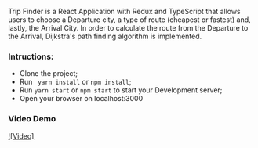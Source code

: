 Trip Finder is a React Application with Redux and TypeScript that allows users to choose a Departure city, a type of route (cheapest or fastest) and, lastly, the Arrival City. In order to calculate the route from the Departure to the Arrival, Dijkstra's path finding algorithm is implemented.

### Intructions:

- Clone the project;
- Run ` yarn install` or `npm install`;
- Run `yarn start` or `npm start` to start your Development server;
- Open your browser on localhost:3000

### Video Demo

[![Video]](https://vimeo.com/313706713)
